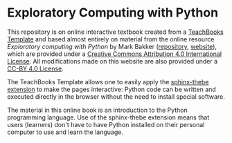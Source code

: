 # Exploratory Computing with Python

This repository is on online interactive textbook created from a [TeachBooks Template](https://github.com/TeachBooks/template) and based almost entirely on material from the online resource <em>Exploratory computing with Python</em> by Mark Bakker ([repository](https://github.com/mbakker7/exploratory_computing_with_python), [website](https://mbakker7.github.io/exploratory_computing_with_python/)), which are provided under a [Creative Commons Attribution 4.0 International License](http://creativecommons.org/licenses/by/4.0/). All modifications made on this website are also provided under a [CC-BY 4.0 License](http://creativecommons.org/licenses/by/4.0/).

The TeachBooks Template allows one to easily apply the [sphinx-thebe extension](https://github.com/executablebooks/sphinx-thebe) to make the pages interactive: Python code can be written and executed directly in the browser without the need to install special software.

The material in this online book is an introduction to the Python programming language. Use of the sphinx-thebe extension means that users (learners) don't have to have Python installed on their personal computer to use and learn the language.